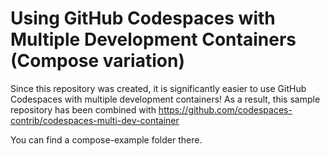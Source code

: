 # Using GitHub Codespaces with Multiple Development Containers (Compose variation)

Since this repository was created, it is significantly easier to use GitHub Codespaces with multiple development containers! As a result, this sample repository has been combined with https://github.com/codespaces-contrib/codespaces-multi-dev-container

You can find a compose-example folder there.